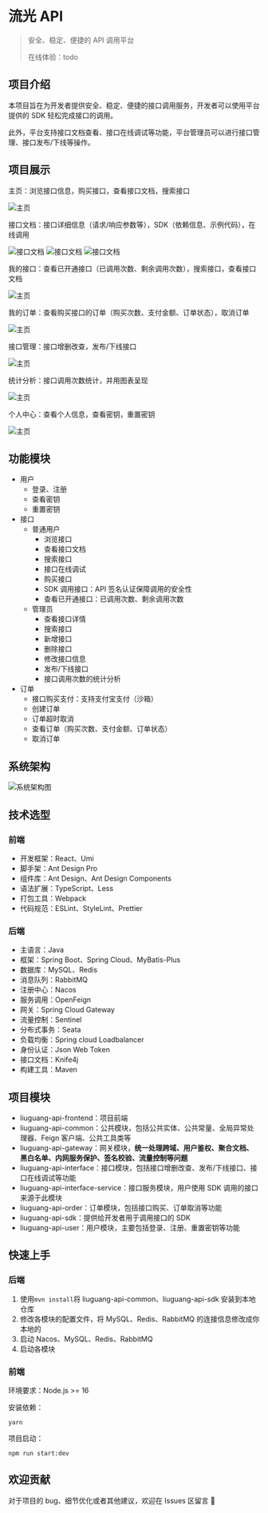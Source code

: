 # 流光 API

> 安全、稳定、便捷的 API 调用平台
> 
> 在线体验：todo

## 项目介绍

本项目旨在为开发者提供安全、稳定、便捷的接口调用服务，开发者可以使用平台提供的 SDK 轻松完成接口的调用。

此外，平台支持接口文档查看、接口在线调试等功能，平台管理员可以进行接口管理、接口发布/下线等操作。

## 项目展示

主页：浏览接口信息，购买接口，查看接口文档，搜索接口

![主页](image/main_page.png)

接口文档：接口详细信息（请求/响应参数等），SDK（依赖信息、示例代码），在线调用

![接口文档](image/document_1.png)
![接口文档](image/document_2.png)
![接口文档](image/invoke.png)

我的接口：查看已开通接口（已调用次数、剩余调用次数），搜索接口，查看接口文档

![主页](image/myinterface.png)

我的订单：查看购买接口的订单（购买次数、支付金额、订单状态），取消订单

![主页](image/order.png)

接口管理：接口增删改查，发布/下线接口

![主页](image/management.png)

统计分析：接口调用次数统计，并用图表呈现

![主页](image/analysis.png)

个人中心：查看个人信息，查看密钥，重置密钥

![主页](image/user_center.png)




## 功能模块

- 用户
    - 登录、注册
    - 查看密钥
    - 重置密钥
- 接口
  - 普通用户
    - 浏览接口
    - 查看接口文档
    - 搜索接口
    - 接口在线调试
    - 购买接口
    - SDK 调用接口：API 签名认证保障调用的安全性
    - 查看已开通接口：已调用次数、剩余调用次数
  - 管理员
    - 查看接口详情
    - 搜索接口
    - 新增接口
    - 删除接口
    - 修改接口信息
    - 发布/下线接口
    - 接口调用次数的统计分析
- 订单
  - 接口购买支付：支持支付宝支付（沙箱）
  - 创建订单
  - 订单超时取消
  - 查看订单（购买次数、支付金额、订单状态）
  - 取消订单

## 系统架构

![系统架构图](image/architecture.png)

## 技术选型

### 前端

- 开发框架：React、Umi
- 脚手架：Ant Design Pro
- 组件库：Ant Design、Ant Design Components
- 语法扩展：TypeScript、Less
- 打包工具：Webpack
- 代码规范：ESLint、StyleLint、Prettier

### 后端

- 主语言：Java
- 框架：Spring Boot、Spring Cloud、MyBatis-Plus
- 数据库：MySQL、Redis
- 消息队列：RabbitMQ
- 注册中心：Nacos
- 服务调用：OpenFeign
- 网关：Spring Cloud Gateway
- 流量控制：Sentinel
- 分布式事务：Seata
- 负载均衡：Spring cloud Loadbalancer
- 身份认证：Json Web Token
- 接口文档：Knife4j
- 构建工具：Maven

## 项目模块

- liuguang-api-frontend：项目前端
- liuguang-api-common：公共模块，包括公共实体、公共常量、全局异常处理器、Feign 客户端、公共工具类等
- liuguang-api-gateway：网关模块，**统一处理跨域、用户鉴权、聚合文档、黑白名单、内网服务保护、签名校验、流量控制等问题**
- liuguang-api-interface：接口模块，包括接口增删改查、发布/下线接口、接口在线调试等功能
- liuguang-api-interface-service：接口服务模块，用户使用 SDK 调用的接口来源于此模块
- liuguang-api-order：订单模块，包括接口购买、订单取消等功能
- liuguang-api-sdk：提供给开发者用于调用接口的 SDK
- liuguang-api-user：用户模块，主要包括登录、注册、重置密钥等功能

## 快速上手

### 后端

1. 使用`mvn install`将 liuguang-api-common、liuguang-api-sdk 安装到本地仓库
2. 修改各模块的配置文件，将 MySQL、Redis、RabbitMQ 的连接信息修改成你本地的
3. 启动 Nacos、MySQL、Redis、RabbitMQ
4. 启动各模块

### 前端

环境要求：Node.js >= 16

安装依赖：

```
yarn
```

项目启动：

```
npm run start:dev
```

## 欢迎贡献

对于项目的 bug、细节优化或者其他建议，欢迎在 Issues 区留言 🤝